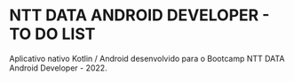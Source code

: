 # NTT DATA ANDROID DEVELOPER - TO DO LIST

Aplicativo nativo Kotlin / Android desenvolvido para o Bootcamp NTT DATA Android Developer - 2022.
